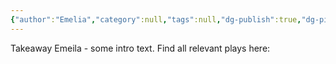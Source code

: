 ```yaml
---
{"author":"Emelia","category":null,"tags":null,"dg-publish":true,"dg-pinned":true,"permalink":"/plays/about-the-plays/","pinned":true,"dgPassFrontmatter":true}
---
```



Takeaway Emeila - some intro text. Find all relevant plays here: 
